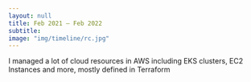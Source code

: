 ```yaml
---
layout: null
title: Feb 2021 – Feb 2022
subtitle:
image: "img/timeline/rc.jpg"
---
```

I managed a lot of cloud resources in AWS including EKS clusters, EC2 Instances and more, mostly defined in Terraform